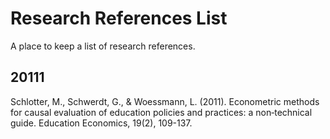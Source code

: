 # Research References List

A place to keep a list of research references.

## 20111

Schlotter, M., Schwerdt, G., & Woessmann, L. (2011). Econometric methods for causal evaluation of education policies and practices: a non‐technical guide. Education Economics, 19(2), 109-137.

